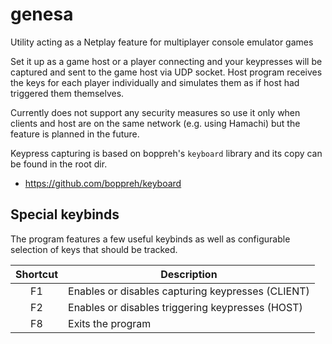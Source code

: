 # genesa

Utility acting as a Netplay feature for multiplayer console emulator games

Set it up as a game host or a player connecting and your keypresses will be captured and sent
to the game host via UDP socket. Host program receives the keys for each player individually and
simulates them as if host had triggered them themselves.

Currently does not support any security measures so use it only when clients and host are on the
same network (e.g. using Hamachi) but the feature is planned in the future.

Keypress capturing is based on boppreh's `keyboard` library and its copy can be found in the root dir.
- https://github.com/boppreh/keyboard

## Special keybinds
The program features a few useful keybinds as well as configurable selection of keys that should
be tracked.

| Shortcut | Description |
| :------: | ----------- |
| F1       | Enables or disables capturing keypresses (CLIENT) |
| F2       | Enables or disables triggering keypresses (HOST) |
| F8       | Exits the program |

